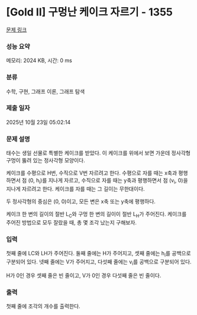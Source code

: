 # [Gold II] 구멍난 케이크 자르기 - 1355 

[문제 링크](https://www.acmicpc.net/problem/1355) 

### 성능 요약

메모리: 2024 KB, 시간: 0 ms

### 분류

수학, 구현, 그래프 이론, 그래프 탐색

### 제출 일자

2025년 10월 23일 05:02:14

### 문제 설명

<p>태수는 생일 선물로 특별한 케이크를 받았다. 이 케이크를 위에서 보면 가운데 정사각형 구멍이 뚫려 있는 정사각형 모양이다.</p>

<p>케이크를 수평으로 H번, 수직으로 V번 자르려고 한다. 수평으로 자를 때는 x축과 평행하면서 점 (0, h<sub>i</sub>)를 지나게 자르고, 수직으로 자를 때는 y축과 평행하면서 점 (v<sub>i</sub>, 0)을 지나게 자르려고 한다. 케이크를 자를 때는 그 길이는 무한대이다.</p>

<p>두 정사각형의 중심은 (0, 0)이고, 모든 변은 x축 또는 y축에 평행하다.</p>

<p>케이크 한 변의 길이의 절반 L<sub>C</sub>와 구멍 한 변의 길이이 절반 L<sub>H</sub>가 주어진다. 케이크를 주어진 방법으로 모두 잘랐을 때, 총 몇 조각 났는지 구해보자. </p>

### 입력 

 <p>첫째 줄에 LC와 LH가 주어진다. 둘째 줄에는 H가 주어지고, 셋째 줄에는 h<sub>i</sub>를 공백으로 구분되어 있다. 넷째 줄에는 V가 주어지고, 다섯째 줄에는 v<sub>i</sub>를 공백으로 구분되어 있다.</p>

<p>H가 0인 경우 셋째 줄은 빈 줄이고, V가 0인 경우 다섯째 줄은 빈 줄이다.</p>

### 출력 

 <p>첫째 줄에 조각의 개수를 출력한다.</p>

